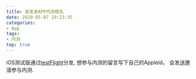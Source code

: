 ```yaml
---
title: 爱发发APP内测报名
date: 2020-05-07 19:23:35
categories:
- App
tags:
- 内测
top: true
---
```


iOS测试版通过[testFlight](https://developer.apple.com/testflight/)分发, 想参与内测的留言写下自己的AppleId， 会发送邀请参与内测.
